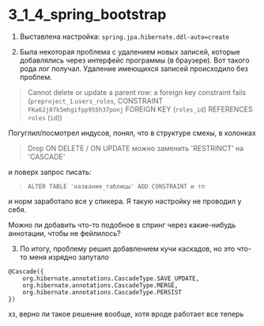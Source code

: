 # 3_1_4_spring_bootstrap

1) Выставлена настройка: ```spring.jpa.hibernate.ddl-auto=create```

2) Была некоторая проблема с удалением новых записей, которые добавлялись через
интерфейс программы (в браузере). Вот такого рода лог получал. 
Удаление имеющихся записей происходило без проблем.

>Cannot delete or update a parent row: a foreign key constraint fails 
> (`preproject_1`.`users_roles`, CONSTRAINT `FKa62j07k5mhgifpp955h37ponj` 
> FOREIGN KEY (`roles_id`) REFERENCES `roles` (`id`))

Погуглил/посмотрел индусов, понял, что в структуре смехы, в колонках 
>Drop ON DELETE / ON UPDATE можно заменить 'RESTRINCT' на 'CASCADE' 

и поверх запрос писать:
>```ALTER TABLE 'название_таблицы' ADD CONSTRAINT и тп```

и норм заработало все у спикера. Я такую настройку не проводил у себя.

Можно ли добавить что-то подобное в спринг через какие-нибудь аннотации,
чтобы не фейлилось? 

3) По итогу, проблему решил добавлением кучи каскадов, 
но это что-то меня изрядно запутало
```
@Cascade({
    org.hibernate.annotations.CascadeType.SAVE_UPDATE,
    org.hibernate.annotations.CascadeType.MERGE,
    org.hibernate.annotations.CascadeType.PERSIST
})
```
хз, верно ли такое решение вообще, хотя вроде работает все теперь
